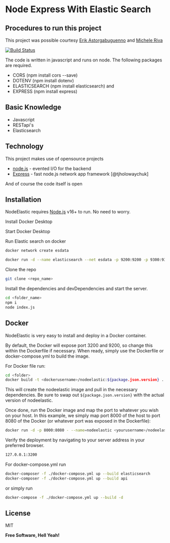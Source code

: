 # Node Express With Elastic Search
## Procedures to run this project

This project was possible courtesy [Erik Astorgabuguenno](https://medium.com/yom-ai/rest-api-with-node-js-and-elasticsearch-1368cf9df02a)
and [Michele Riva](https://towardsdatascience.com/full-text-search-with-node-js-and-elasticsearch-on-docker-edcea23612fd)

[![Build Status](https://travis-ci.org/joemccann/dillinger.svg?branch=master)](https://travis-ci.org/joemccann/dillinger)

The code is written in javascript and runs on node. The following packages are required.

- CORS (npm install cors --save)
- DOTENV (npm install dotenv)
- ELASTICSEARCH (npm install elasticsearch) and
- EXPRESS (npm install express)

## Basic Knowledge

- Javascript
- RESTapi's
- Elasticsearch

## Technology

This project makes use of opensource projects

- [node.js] - evented I/O for the backend
- [Express] - fast node.js network app framework [@tjholowaychuk]

And of course the code itself is open

## Installation

NodeElastic requires [Node.js](https://nodejs.org/) v16+ to run. No need to worry.

Install Docker Desktop

Start Docker Desktop

Run Elastic search on docker
```sh
docker network create esdata
```

```sh
docker run -d --name elasticsearch --net esdata -p 9200:9200 -p 9300:9300 -e "discovery.type=single-node" elasticsearch:tag
```

Clone the repo
```sh
git clone <repo_name>
```
Install the dependencies and devDependencies and start the server.

```sh
cd <folder_name>
npm i
node index.js
```

## Docker

NodeElastic is very easy to install and deploy in a Docker container.

By default, the Docker will expose port 3200 and 9200, so change this within the
Dockerfile if necessary. When ready, simply use the Dockerfile or docker-compose.yml to
build the image.

For Docker file run:

```sh
cd <folder>
docker build -t <dockerusername>/nodeelastic:${package.json.version} .
```

This will create the nodeelastic image and pull in the necessary dependencies.
Be sure to swap out `${package.json.version}` with the actual
version of nodeelastic.

Once done, run the Docker image and map the port to whatever you wish on
your host. In this example, we simply map port 8000 of the host to
port 8080 of the Docker (or whatever port was exposed in the Dockerfile):

```sh
docker run -d -p 8000:8080 - --name=nodeelastic <yourusername>/nodeelastic:${package.json.version}
```

Verify the deployment by navigating to your server address in
your preferred browser.

```sh
127.0.0.1:3200
```

For docker-compose.yml run

```sh
docker-composer -f ./docker-compose.yml up --build elasticsearch
docker-composer -f ./docker-compose.yml up --build api
```

or simply run

```sh
docker-compose -f ./docker-compose.yml up --build -d
```

## License

MIT

**Free Software, Hell Yeah!**

[//]: # (These are reference links used in the body of this note and get stripped out when the markdown processor does its job. There is no need to format nicely because it shouldn't be seen. Thanks SO - http://stackoverflow.com/questions/4823468/store-comments-in-markdown-syntax)

[Git Profile]: <https://github.com/skemuel007/dillinger>
[git-repo-url]: <https://github.com/joemccann/node_xpress_eleastic.git>
[node.js]: <http://nodejs.org>
[Twitter Bootstrap]: <http://twitter.com/skemuel007>
[express]: <http://expressjs.com>
